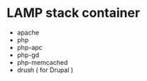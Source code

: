 # LAMP stack container

 - apache
 - php
 - php-apc
 - php-gd
 - php-memcached
 - drush ( for Drupal )
